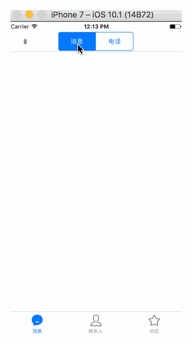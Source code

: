 ![image](https://raw.githubusercontent.com/Prodigy123/DrawerView/e3533d4bb3621633809224da11a9815f30cc5a98/display.gif)
